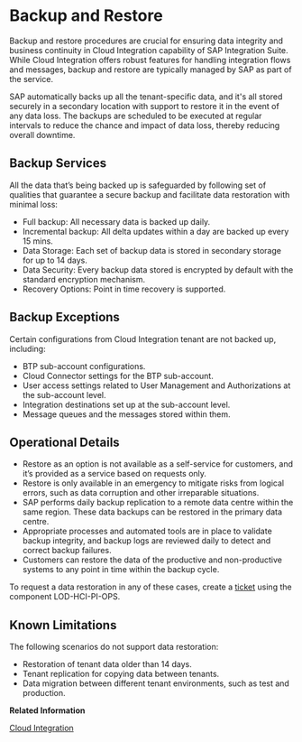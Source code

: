 <!-- loiob48c40b3df8f441a879370d76dc0d8f3 -->

# Backup and Restore

Backup and restore procedures are crucial for ensuring data integrity and business continuity in Cloud Integration capability of SAP Integration Suite. While Cloud Integration offers robust features for handling integration flows and messages, backup and restore are typically managed by SAP as part of the service.

SAP automatically backs up all the tenant-specific data, and it's all stored securely in a secondary location with support to restore it in the event of any data loss. The backups are scheduled to be executed at regular intervals to reduce the chance and impact of data loss, thereby reducing overall downtime.



<a name="loiob48c40b3df8f441a879370d76dc0d8f3__section_ikg_yk3_fgc"/>

## Backup Services

All the data that’s being backed up is safeguarded by following set of qualities that guarantee a secure backup and facilitate data restoration with minimal loss:

-   Full backup: All necessary data is backed up daily.
-   Incremental backup: All delta updates within a day are backed up every 15 mins.
-   Data Storage: Each set of backup data is stored in secondary storage for up to 14 days.
-   Data Security: Every backup data stored is encrypted by default with the standard encryption mechanism.
-   Recovery Options: Point in time recovery is supported.



<a name="loiob48c40b3df8f441a879370d76dc0d8f3__section_cgt_fl3_fgc"/>

## Backup Exceptions

Certain configurations from Cloud Integration tenant are not backed up, including:

-   BTP sub-account configurations.
-   Cloud Connector settings for the BTP sub-account.
-   User access settings related to User Management and Authorizations at the sub-account level.
-   Integration destinations set up at the sub-account level.
-   Message queues and the messages stored within them.



<a name="loiob48c40b3df8f441a879370d76dc0d8f3__section_izg_ml3_fgc"/>

## Operational Details

-   Restore as an option is not available as a self-service for customers, and it’s provided as a service based on requests only.
-   Restore is only available in an emergency to mitigate risks from logical errors, such as data corruption and other irreparable situations.
-   SAP performs daily backup replication to a remote data centre within the same region. These data backups can be restored in the primary data centre.
-   Appropriate processes and automated tools are in place to validate backup integrity, and backup logs are reviewed daily to detect and correct backup failures.
-   Customers can restore the data of the productive and non-productive systems to any point in time within the backup cycle.

To request a data restoration in any of these cases, create a [ticket](http://support.sap.com) using the component LOD-HCI-PI-OPS.



<a name="loiob48c40b3df8f441a879370d76dc0d8f3__section_vcc_dwp_fgc"/>

## Known Limitations

The following scenarios do not support data restoration:

-   Restoration of tenant data older than 14 days.
-   Tenant replication for copying data between tenants.
-   Data migration between different tenant environments, such as test and production.

**Related Information**  


[Cloud Integration](cloud-integration-a33f27b.md "Cloud Integration allows you to build and run integration flows across cloud, on-premise, and hybrid landscapes for application-to-application (A2A), business-to-business (B2B), and business-to-government (B2G) scenarios.")

